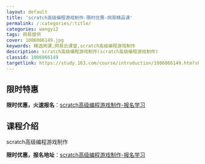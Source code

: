 ```yaml
---
layout: default
title: 'scratch高级编程游戏制作-限时优惠-网易精品课'
permalink: /:categories/:title/
categories: wangyi2
tags: 网易提供
cover: 1006066149.jpg
keywords: 精选网课,网易云课堂,scratch高级编程游戏制作
description: scratch高级编程游戏制作(scratch高级编程游戏制作)
classid: 1006066149
targetlink: https://study.163.com/course/introduction/1006066149.htm?share=1&shareId=1025206652&utm_campaign=share&utm_medium=iphoneShare&utm_source=&utm_u=1025206652
---
```


## 限时特惠

**限时优惠，火速报名**：[scratch高级编程游戏制作-报名学习](https://study.163.com/course/introduction/1006066149.htm?share=1&shareId=1025206652&utm_campaign=share&utm_medium=iphoneShare&utm_source=&utm_u=1025206652)

## 课程介绍

scratch高级编程游戏制作

**限时优惠，报名地址**：[scratch高级编程游戏制作-报名学习](https://study.163.com/course/introduction/1006066149.htm?share=1&shareId=1025206652&utm_campaign=share&utm_medium=iphoneShare&utm_source=&utm_u=1025206652)


